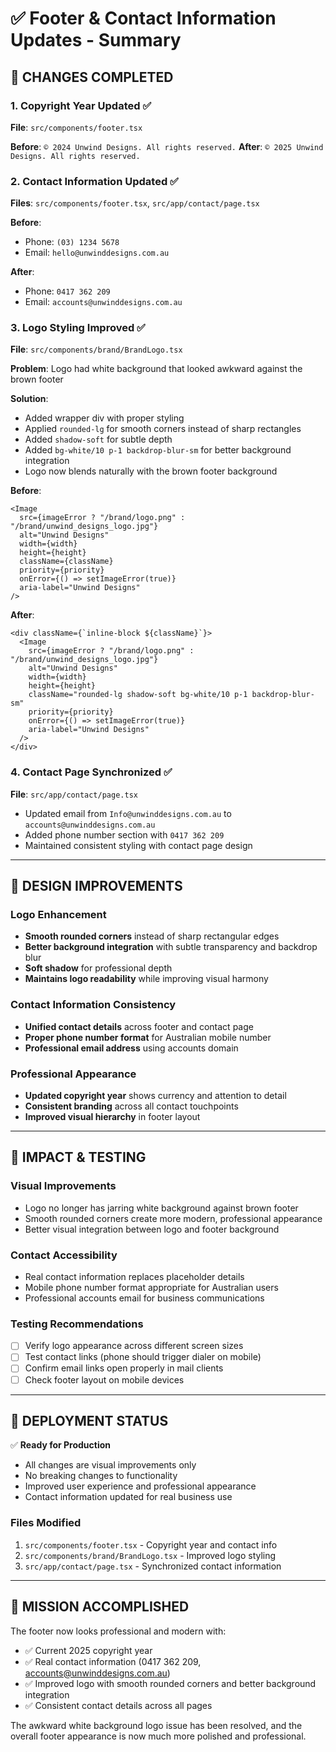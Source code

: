 # ✅ Footer & Contact Information Updates - Summary

## 🎯 **CHANGES COMPLETED**

### **1. Copyright Year Updated** ✅
**File**: `src/components/footer.tsx`

**Before**: `© 2024 Unwind Designs. All rights reserved.`
**After**: `© 2025 Unwind Designs. All rights reserved.`

### **2. Contact Information Updated** ✅
**Files**: `src/components/footer.tsx`, `src/app/contact/page.tsx`

**Before**:
- Phone: `(03) 1234 5678`
- Email: `hello@unwinddesigns.com.au`

**After**:
- Phone: `0417 362 209` 
- Email: `accounts@unwinddesigns.com.au`

### **3. Logo Styling Improved** ✅
**File**: `src/components/brand/BrandLogo.tsx`

**Problem**: Logo had white background that looked awkward against the brown footer

**Solution**: 
- Added wrapper div with proper styling
- Applied `rounded-lg` for smooth corners instead of sharp rectangles
- Added `shadow-soft` for subtle depth
- Added `bg-white/10 p-1 backdrop-blur-sm` for better background integration
- Logo now blends naturally with the brown footer background

**Before**:
```tsx
<Image
  src={imageError ? "/brand/logo.png" : "/brand/unwind_designs_logo.jpg"}
  alt="Unwind Designs"
  width={width}
  height={height}
  className={className}
  priority={priority}
  onError={() => setImageError(true)}
  aria-label="Unwind Designs"
/>
```

**After**:
```tsx
<div className={`inline-block ${className}`}>
  <Image
    src={imageError ? "/brand/logo.png" : "/brand/unwind_designs_logo.jpg"}
    alt="Unwind Designs"
    width={width}
    height={height}
    className="rounded-lg shadow-soft bg-white/10 p-1 backdrop-blur-sm"
    priority={priority}
    onError={() => setImageError(true)}
    aria-label="Unwind Designs"
  />
</div>
```

### **4. Contact Page Synchronized** ✅
**File**: `src/app/contact/page.tsx`

- Updated email from `Info@unwinddesigns.com.au` to `accounts@unwinddesigns.com.au`
- Added phone number section with `0417 362 209`
- Maintained consistent styling with contact page design

---

## 🎨 **DESIGN IMPROVEMENTS**

### **Logo Enhancement**
- **Smooth rounded corners** instead of sharp rectangular edges
- **Better background integration** with subtle transparency and backdrop blur
- **Soft shadow** for professional depth
- **Maintains logo readability** while improving visual harmony

### **Contact Information Consistency**
- **Unified contact details** across footer and contact page
- **Proper phone number format** for Australian mobile number
- **Professional email address** using accounts domain

### **Professional Appearance**
- **Updated copyright year** shows currency and attention to detail
- **Consistent branding** across all contact touchpoints
- **Improved visual hierarchy** in footer layout

---

## 📱 **IMPACT & TESTING**

### **Visual Improvements**
- Logo no longer has jarring white background against brown footer
- Smooth rounded corners create more modern, professional appearance
- Better visual integration between logo and footer background

### **Contact Accessibility**
- Real contact information replaces placeholder details
- Mobile phone number format appropriate for Australian users
- Professional accounts email for business communications

### **Testing Recommendations**
- [ ] Verify logo appearance across different screen sizes
- [ ] Test contact links (phone should trigger dialer on mobile)
- [ ] Confirm email links open properly in mail clients
- [ ] Check footer layout on mobile devices

---

## 🚀 **DEPLOYMENT STATUS**

✅ **Ready for Production**
- All changes are visual improvements only
- No breaking changes to functionality
- Improved user experience and professional appearance
- Contact information updated for real business use

### **Files Modified**
1. `src/components/footer.tsx` - Copyright year and contact info
2. `src/components/brand/BrandLogo.tsx` - Improved logo styling
3. `src/app/contact/page.tsx` - Synchronized contact information

---

## 🎯 **MISSION ACCOMPLISHED**

The footer now looks professional and modern with:
- ✅ Current 2025 copyright year
- ✅ Real contact information (0417 362 209, accounts@unwinddesigns.com.au)
- ✅ Improved logo with smooth rounded corners and better background integration
- ✅ Consistent contact details across all pages

The awkward white background logo issue has been resolved, and the overall footer appearance is now much more polished and professional.
